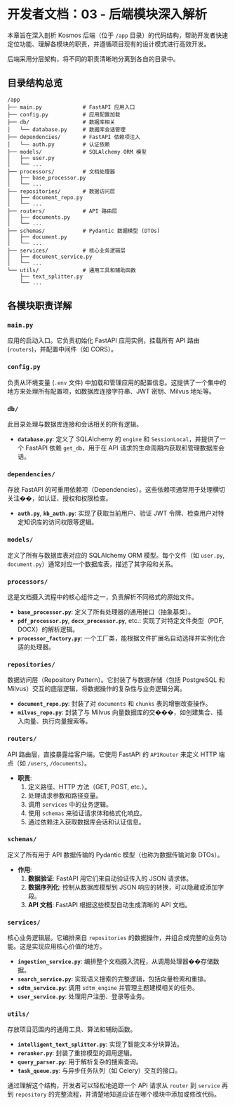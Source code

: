 # 开发者文档：03 - 后端模块深入解析

本章旨在深入剖析 Kosmos 后端（位于 `/app` 目录）的代码结构，帮助开发者快速定位功能、理解各模块的职责，并遵循项目现有的设计模式进行高效开发。

后端采用分层架构，将不同的职责清晰地分离到各自的目录中。

## 目录结构总览

```
/app
├── main.py             # FastAPI 应用入口
├── config.py           # 应用配置加载
├── db/                 # 数据库相关
│   └── database.py     # 数据库会话管理
├── dependencies/       # FastAPI 依赖项注入
│   └── auth.py         # 认证依赖
├── models/             # SQLAlchemy ORM 模型
│   ├── user.py
│   └── ...
├── processors/         # 文档处理器
│   ├── base_processor.py
│   └── ...
├── repositories/       # 数据访问层
│   ├── document_repo.py
│   └── ...
├── routers/            # API 路由层
│   ├── documents.py
│   └── ...
├── schemas/            # Pydantic 数据模型 (DTOs)
│   ├── document.py
│   └── ...
├── services/           # 核心业务逻辑层
│   ├── document_service.py
│   └── ...
└── utils/              # 通用工具和辅助函数
    ├── text_splitter.py
    └── ...
```

## 各模块职责详解

### `main.py`
应用的启动入口。它负责初始化 FastAPI 应用实例，挂载所有 API 路由 (`routers`)，并配置中间件（如 CORS）。

### `config.py`
负责从环境变量 (`.env` 文件) 中加载和管理应用的配置信息。这提供了一个集中的地方来处理所有配置项，如数据库连接字符串、JWT 密钥、Milvus 地址等。

### `db/`
此目录处理与数据库连接和会话相关的所有逻辑。
- **`database.py`**: 定义了 SQLAlchemy 的 `engine` 和 `SessionLocal`，并提供了一个 FastAPI 依赖 `get_db`，用于在 API 请求的生命周期内获取和管理数据库会话。

### `dependencies/`
存放 FastAPI 的可重用依赖项（Dependencies）。这些依赖项通常用于处理横切关注��，如认证、授权和权限检查。
- **`auth.py`**, **`kb_auth.py`**: 实现了获取当前用户、验证 JWT 令牌、检查用户对特定知识库的访问权限等逻辑。

### `models/`
定义了所有与数据库表对应的 SQLAlchemy ORM 模型。每个文件（如 `user.py`, `document.py`）通常对应一个数据库表，描述了其字段和关系。

### `processors/`
这是文档摄入流程中的核心组件之一，负责解析不同格式的原始文件。
- **`base_processor.py`**: 定义了所有处理器的通用接口（抽象基类）。
- **`pdf_processor.py`**, **`docx_processor.py`**, etc.: 实现了对特定文件类型（PDF, DOCX）的解析逻辑。
- **`processor_factory.py`**: 一个工厂类，能根据文件扩展名自动选择并实例化合适的处理器。

### `repositories/`
数据访问层（Repository Pattern）。它封装了与数据存储（包括 PostgreSQL 和 Milvus）交互的底层逻辑，将数据操作的复杂性与业务逻辑分离。
- **`document_repo.py`**: 封装了对 `documents` 和 `chunks` 表的增删改查操作。
- **`milvus_repo.py`**: 封装了与 Milvus 向量数据库的交���，如创建集合、插入向量、执行向量搜索等。

### `routers/`
API 路由层，直接暴露给客户端。它使用 FastAPI 的 `APIRouter` 来定义 HTTP 端点（如 `/users`, `/documents`）。
- **职责**:
    1. 定义路径、HTTP 方法（GET, POST, etc.）。
    2. 处理请求参数和路径变量。
    3. 调用 `services` 中的业务逻辑。
    4. 使用 `schemas` 来验证请求体和格式化响应。
    5. 通过依赖注入获取数据库会话和认证信息。

### `schemas/`
定义了所有用于 API 数据传输的 Pydantic 模型（也称为数据传输对象 DTOs）。
- **作用**:
    1. **数据验证**: FastAPI 用它们来自动验证传入的 JSON 请求体。
    2. **数据序列化**: 控制从数据库模型到 JSON 响应的转换，可以隐藏或添加字段。
    3. **API 文档**: FastAPI 根据这些模型自动生成清晰的 API 文档。

### `services/`
核心业务逻辑层。它编排来自 `repositories` 的数据操作，并组合成完整的业务功能。这是实现应用核心价值的地方。
- **`ingestion_service.py`**: 编排整个文档摄入流程，从调用处理器��存储数据。
- **`search_service.py`**: 实现语义搜索的完整逻辑，包括向量检索和重排。
- **`sdtm_service.py`**: 调用 `sdtm_engine` 并管理主题建模相关的任务。
- **`user_service.py`**: 处理用户注册、登录等业务。

### `utils/`
存放项目范围内的通用工具、算法和辅助函数。
- **`intelligent_text_splitter.py`**: 实现了智能文本分块算法。
- **`reranker.py`**: 封装了重排模型的调用逻辑。
- **`query_parser.py`**: 用于解析复杂的搜索查询。
- **`task_queue.py`**: 与异步任务队列（如 Celery）交互的接口。

通过理解这个结构，开发者可以轻松地追踪一个 API 请求从 `router` 到 `service` 再到 `repository` 的完整流程，并清楚地知道应该在哪个模块中添加或修改代码。
